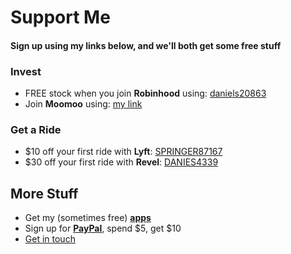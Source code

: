# Support Me
#### Sign up using my links below, and we'll both get some free stuff

### Invest
  - FREE stock when you join **Robinhood** using: [daniels20863](https://join.robinhood.com/daniels20863)
  - Join **Moomoo** using: [my link](https://j.moomoo.com/00kcml)

### Get a Ride
  - $10 off your first ride with **Lyft**: [SPRINGER87167](https://www.lyft.com/i/SPRINGER87167?utm_medium=p2pi_iacc)
  - $30 off your first ride with **Revel**: [DANIES4339](http://app.gorevel.com/redeem-code/DANIES4339)

## More Stuff
- Get my (sometimes free) **[apps](https://apps.apple.com/us/developer/daniel-springer/id1402417666)**
- Sign up for **[PayPal](https://py.pl/7LE0B2AYHla)**, spend $5, get $10
- [Get in touch](https://docs.google.com/forms/d/e/1FAIpQLSer21aRP8VWdepd9tBP8HmR5MH2-rOBfRq34GLQ-FwglpfRdg/viewform)